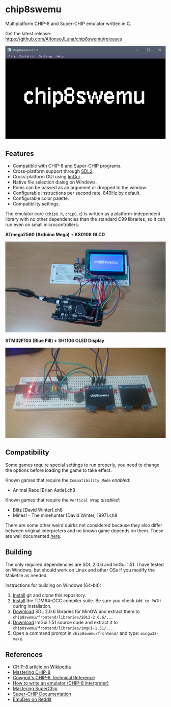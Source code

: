 # chip8swemu

Multiplatform CHIP-8 and Super-CHIP emulator written in C.

Get the latest release: https://github.com/AlfonsoJLuna/chip8swemu/releases

![frontend-logo](/images/frontend-logo.png)

## Features

* Compatible with CHIP-8 and Super-CHIP programs.
* Cross-platform support through [SDL2](http://libsdl.org).
* Cross-platform GUI using [ImGui](https://github.com/ocornut/imgui).
* Native file selection dialog on Windows.
* Roms can be passed as an argument or dropped to the window.
* Configurable instructions per second rate, 840Hz by default.
* Configurable color palette.
* Compatibility settings.

The emulator core (`chip8.h`, `chip8.c`) is written as a platform-independent library with no other dependencies than the standard C99 libraries, so it can run even on small microcontrollers:

**ATmega2560 (Arduino Mega) + KS0108 GLCD**

![core-arduino](/images/core-arduino.jpg)

**STM32F103 (Blue Pill) + SH1106 OLED Display**

![core-stm32](/images/core-stm32.jpg)

## Compatibility

Some games require special settings to run properly, you need to change the options before loading the game to take effect.

Known games that require the `Compatibility Mode` *enabled*:
* Animal Race [Brian Astle].ch8

Known games that require the `Vertical Wrap` *disabled*:
* Blitz [David Winter].ch8
* Mines! - The minehunter [David Winter, 1997].ch8

There are some other weird quirks not considered because they also differ between original interpreters and no known game depends on them. These are well documented [here](https://github.com/Chromatophore/HP48-Superchip).

## Building

The only required dependencies are SDL 2.0.6 and ImGui 1.51. I have tested on Windows, but should work on Linux and other OSs if you modify the Makefile as needed.

Instructions for building on Windows (64-bit):

1. [Install](https://git-scm.com/downloads) git and clone this repository.
2. [Install](http://tdm-gcc.tdragon.net/download) the TDM64-GCC compiler suite. Be sure you check `Add to PATH` during installation.
3. [Download](https://www.libsdl.org/download-2.0.php) SDL 2.0.6 libraries for MinGW and extract them to `chip8swemu/frontend/libraries/SDL2-2.0.6/...`
4. [Download](https://github.com/ocornut/imgui/releases) ImGui 1.51 source code and extract it to `chip8swemu/frontend/libraries/imgui-1.51/...`
6. Open a command prompt in `chip8swemu/frontend/` and type: `mingw32-make`.

## References

- [CHIP-8 article on Wikipedia](https://en.wikipedia.org/wiki/CHIP-8)
- [Mastering CHIP-8](http://mattmik.com/files/chip8/mastering/chip8.html)
- [Cowgod's CHIP-8 Technical Reference](http://devernay.free.fr/hacks/chip8/C8TECH10.HTM)
- [How to write an emulator (CHIP-8 interpreter)](http://www.multigesture.net/articles/how-to-write-an-emulator-chip-8-interpreter/)
- [Mastering SuperChip](https://github.com/JohnEarnest/Octo/blob/gh-pages/docs/SuperChip.md)
- [Super-CHIP Documentation](https://github.com/Chromatophore/HP48-Superchip)
- [EmuDev on Reddit](https://www.reddit.com/r/EmuDev/)
